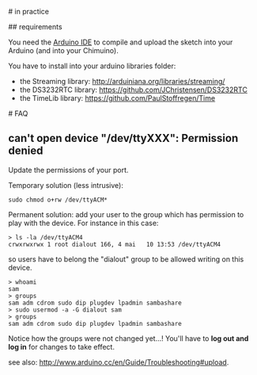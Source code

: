 # in practice

## requirements

You need the [Arduino IDE](https://www.arduino.cc/en/Main/Software) to compile and upload the sketch into your Arduino (and into your Chimuino).

You have to install into your arduino libraries folder:
* the Streaming library: http://arduiniana.org/libraries/streaming/
* the DS3232RTC library: https://github.com/JChristensen/DS3232RTC
* the TimeLib library: https://github.com/PaulStoffregen/Time


# FAQ
## can't open device "/dev/ttyXXX": Permission denied

Update the permissions of your port.

Temporary solution (less intrusive):

	sudo chmod o+rw /dev/ttyACM*

Permanent solution: add your user to the group which has permission to play with the device. 
For instance in this case:

	> ls -la /dev/ttyACM4
	crwxrwxrwx 1 root dialout 166, 4 mai   10 13:53 /dev/ttyACM4
so users have to belong the "dialout" group to be allowed writing on this device.  

	> whoami
	sam
	> groups
	sam adm cdrom sudo dip plugdev lpadmin sambashare
	> sudo usermod -a -G dialout sam
	> groups
	sam adm cdrom sudo dip plugdev lpadmin sambashare

Notice how the groups were not changed yet...! You'll have to **log out and log in** for changes to take effect.

see also: <http://www.arduino.cc/en/Guide/Troubleshooting#upload>.

